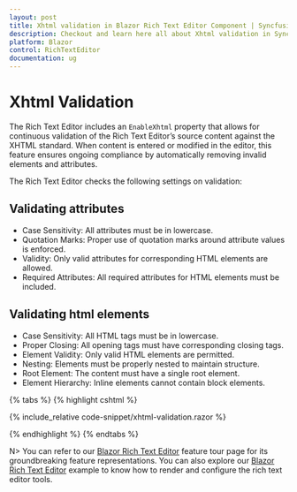 ```yaml
---
layout: post
title: Xhtml validation in Blazor Rich Text Editor Component | Syncfusion
description: Checkout and learn here all about Xhtml validation in Syncfusion Blazor Rich Text Editor component and more.
platform: Blazor
control: RichTextEditor
documentation: ug
---
```


# Xhtml Validation

The Rich Text Editor includes an `EnableXhtml` property that allows for continuous validation of the Rich Text Editor’s source content against the XHTML standard. When content is entered or modified in the editor, this feature ensures ongoing compliance by automatically removing invalid elements and attributes.

The Rich Text Editor checks the following settings on validation:

## Validating attributes

* Case Sensitivity: All attributes must be in lowercase.
* Quotation Marks: Proper use of quotation marks around attribute values is enforced.
* Validity: Only valid attributes for corresponding HTML elements are allowed.
* Required Attributes: All required attributes for HTML elements must be included.

## Validating html elements

* Case Sensitivity: All HTML tags must be in lowercase.
* Proper Closing: All opening tags must have corresponding closing tags.
* Element Validity: Only valid HTML elements are permitted.
* Nesting: Elements must be properly nested to maintain structure.
* Root Element: The content must have a single root element.
* Element Hierarchy: Inline elements cannot contain block elements.

{% tabs %}
{% highlight cshtml %}

{% include_relative code-snippet/xhtml-validation.razor %}

{% endhighlight %}
{% endtabs %}

N> You can refer to our [Blazor Rich Text Editor](https://www.syncfusion.com/blazor-components/blazor-wysiwyg-rich-text-editor) feature tour page for its groundbreaking feature representations. You can also explore our [Blazor Rich Text Editor](https://blazor.syncfusion.com/demos/rich-text-editor/overview?theme=bootstrap5) example to know how to render and configure the rich text editor tools.